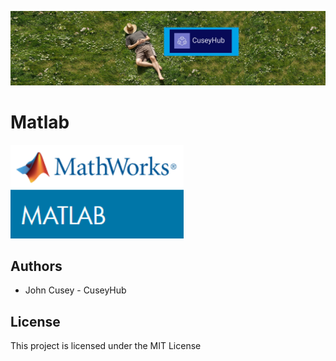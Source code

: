 ![CuseyHub](https://github.com/cusey/ImageForWiki/blob/master/Logos/CuseyHub_Banner_Small.jpg)

# Matlab   

<img 
src="https://github.com/cusey/ImageForWiki/blob/master/Logos/Matlab.PNG" 
alt="Matlab" 
height="150px"/>      

## 
 
## Authors
* John Cusey - CuseyHub  

## License   
This project is licensed under the MIT License
